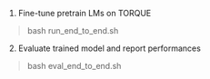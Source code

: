 1. Fine-tune pretrain LMs on TORQUE

> bash run_end_to_end.sh

2. Evaluate trained model and report performances

> bash eval_end_to_end.sh